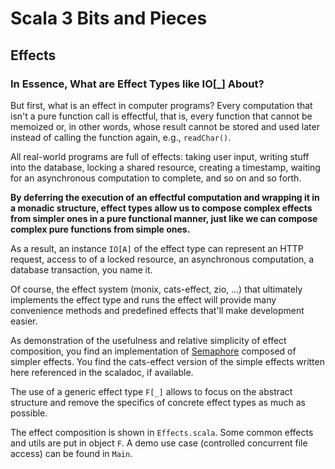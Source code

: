 # Scala 3 Bits and Pieces

## Effects

### In Essence, What are Effect Types like IO[_] About?

But first, what is an effect in computer programs? Every computation that isn't a pure function call
is effectful, that is, every function that cannot be memoized or, in other words, whose result cannot
be stored and used later instead of calling the function again, e.g., `readChar()`.

All real-world programs are full of effects: taking user input, writing stuff into
the database, locking a shared resource, creating a timestamp, waiting for an asynchronous
computation to complete, and so on and so forth.

**By deferring the execution of an effectful computation and wrapping it in a monadic structure,
effect types allow us to compose complex effects from simpler ones in a pure functional manner,
just like we can compose complex pure functions from simple ones.**

As a result, an instance `IO[A]` of the effect type can represent an HTTP request,
access to of a locked resource, an asynchronous computation, a database transaction, you name it.

Of course, the effect system (monix, cats-effect, zio, ...) that ultimately implements
the effect type and runs the effect will provide many convenience methods and
predefined effects that'll make development easier.

As demonstration of the usefulness and relative simplicity of effect composition, 
you find an implementation of [Semaphore](https://en.wikipedia.org/wiki/Semaphore_(programming))
composed of simpler effects. You find the cats-effect version of the simple effects written here referenced
in the scaladoc, if available.

The use of a generic effect type `F[_]` allows to focus
on the abstract structure and remove the specifics of concrete effect types as much as possible.

The effect composition is shown in `Effects.scala`. Some common effects and utils are put in object `F`.
A demo use case (controlled concurrent file access) can be found in `Main`.


